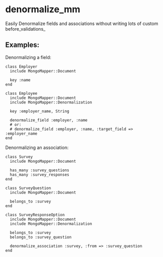
# denormalize_mm

Easily Denormalize fields and associations without writing lots of custom before_validations_

## Examples:

Denormalizing a field:


    class Employer
      include MongoMapper::Document

      key :name
    end

    class Employee
      include MongoMapper::Document
      include MongoMapper::Denormalization

      key :employer_name, String

      denormalize_field :employer, :name
      # or:
      # denormalize_field :employer, :name, :target_field => :employer_name
    end

Denormalizing an association:


    class Survey
      include MongoMapper::Document

      has_many :survey_questions
      has_many :survey_responses
    end

    class SurveyQuestion
      include MongoMapper::Document

      belongs_to :survey
    end

    class SurveyResponseOption
      include MongoMapper::Document
      include MongoMapper::Denormalization

      belongs_to :survey
      belongs_to :survey_question

      denormalize_association :survey, :from => :survey_question
    end

